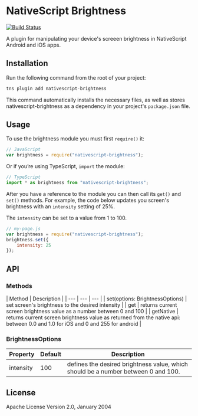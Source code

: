 # NativeScript Brightness

[![Build Status](https://travis-ci.org/NativeScript/nativescript-brightness.svg?branch=master)](https://travis-ci.org/NativeScript/nativescript-brightness)

A plugin for manipulating your device's screeen brightness in NativeScript Android and iOS apps.

## Installation

Run the following command from the root of your project:

```javascript
tns plugin add nativescript-brightness
```

This command automatically installs the necessary files, as well as stores nativescript-brightness as a dependency in your project's `package.json` file.


## Usage 

To use the brightness module you must first `require()` it:

```js
// JavaScript
var brightness = require("nativescript-brightness");
```

Or if you’re using TypeScript, `import` the module:

```typescript
// TypeScript
import * as brightness from "nativescript-brightness";
```

After you have a reference to the module you can then call its `get()` and `set()` methods. For example, the code below updates you screen's brightness with an `intensity` setting of 25%.

The `intensity` can be set to a value from 1 to 100.

```js
// my-page.js
var brightness = require("nativescript-brightness");
brightness.set({
    intensity: 25
});
```

## API

### Methods
    
| Method | Description |
| --- | --- | --- |
| set(options: BrightnessOptions) |  set screen's brightness to the desired intensity |
| get | returns current screen brightness value as a number between 0 and 100 |
| getNative | returns current screen brightness value as returned from the native api: between 0.0 and 1.0 for iOS and 0 and 255 for android  |

### BrightnessOptions

| Property | Default | Description |
| --- | --- | --- |
| intensity | 100 | defines the desired brightness value, which should be a number between 0 and 100. |
    
## License

Apache License Version 2.0, January 2004
